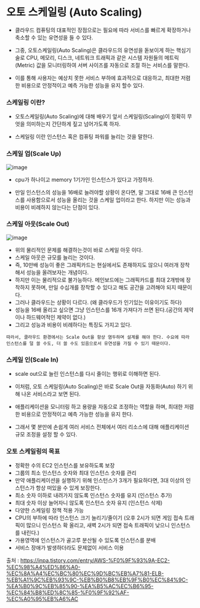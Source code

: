 <h1> 오토 스케일링 (Auto Scaling) </h1>

- 클라우드 컴퓨팅의 대표적인 장점으로는 필요에 따라 서비스를 빠르게 확장하거나 축소할 수 있는 유연성을 들 수 있다.

- 그중, 오토스케일링(Auto Scaling)은 클라우드의 유연성을 돋보이게 하는 핵심기술로 CPU, 메모리, 디스크, 네트워크 트래픽과 같은 시스템 자원들의 메트릭(Metric) 값을 모니터링하여 서버 사이즈를 자동으로 조절 하는 서비스를 말한다.

- 이를 통해 사용자는 예상치 못한 서비스 부하에 효과적으로 대응하고, 최대한 저렴한 비용으로 안정적이고 예측 가능한 성능을 유지 할수 있다.

<h3> 스케일링 이란? </h3>

- 오토스케일링(Auto Scaling)에 대해 배우기 앞서 스케일링(Scaling)이 정확히 무엇을 의미하는지 간단하게 짚고 넘어가도록 하자.

- 스케일링 이란 인스턴스 혹은 컴퓨팅 파워를 늘리는 것을 말한다.

<h3> 스케일 업(Scale Up) </h3>

![image](https://user-images.githubusercontent.com/74536458/201018924-b0dcacc3-882d-4291-8e55-d5fc937e5a8e.png)


- cpu가 하나이고 memory 1기가인 인스턴스가 있다고 가정하자.

- 만일 인스턴스의 성능을 16배로 늘려야할 상황이 온다면, 말 그대로 16배 큰 인스턴스를 사용함으로서 성능을 올리는 것을 스케일 업이라고 한다. 하지만 이는 성능과 비용이 비례하지 않는다는 단점이 있다.
 

<h3> 스케일 아웃(Scale Out) </h3>

![image](https://user-images.githubusercontent.com/74536458/201018847-c6ceef2a-1e25-4679-b892-44f4d69ea5fe.png)


- 위의 물리적인 문제를 해결하는것이 바로 스케일 아웃 이다.
- 스케일 아웃은 규모를 늘리는 것이다.
- 즉, 10만배 성능이 좋은 그래픽카드는 현실에서도 존재하지도 않으니 여러개 장착 해서 성능을 올려보자는 개념이다.
- 하지만 이는 물리적으로 불가능하다. 메인보드에는 그래픽카드를 최대 2개밖에 장착하지 못하며, 만일 수십개를 장착할 수 있다고 해도 공간을 고려해야 되지 때문이다.
- 그러나 클라우드는 상황이 다르다. (왜 클라우드가 인기있는 이유이기도 하다)
- 성능을 16배 올리고 싶으면 그냥 인스턴스를 16개 가져다가 쓰면 된다.(공간의 제약이나 하드웨어적인 제약이 없다.)
- 그리고 성능과 비용이 비례하다는 특징도 가지고 있다.

`따라서, 클라우드 환경에서는 Scale Out을 항상 염두하며 설계를 해야 한다. 수요에 따라 인스턴스를 덜 쓸 수도, 더 쓸 수도 있음으로서 유연성을 가질 수 있기 때문이다.`

<h3> 스케일 인(Scale In) </h3>

- scale out으로 늘린 인스턴스를 다시 줄이는 행위로 이해하면 된다.

- 이처럼, 오토 스케일링(Auto Scaling)은 바로 Scale Out을 자동화(Auto) 하기 위해 나온 서비스라고 보면 된다.

- 애플리케이션을 모니터링 하고 용량을 자동으로 조정하는 역할을 하며, 최대한 저렴한 비용으로 안정적이고 예측 가능한 성능을 유지 한다.

- 그래서 몇 분만에 손쉽게 여러 서비스 전체에서 여러 리소스에 대해 애플리케이션 규모 조정을 설정 할 수 있다.


<h3> 오토 스케일링의 목표 </h3>

- 정확한 수의 EC2 인스턴스를 보유하도록 보장
- 그룹의 최소 인스턴스 숫자와 최대 인스턴스 숫자를 관리
- 만약 애플리케이션을 실행하기 위해 인스턴스가 3개가 필요하다면, 3대 이상의 인스턴스가 항상 떠있을 수 있게 보장한다.
- 최소 숫자 이하로 내려가지 않도록 인스턴스 숫자를 유지 (인스턴스 추가)
- 최대 숫자 이상 늘어자니 않도록 인스턴스 숫자 유지 (인스턴스 삭제)
- 다양한 스케일링 정책 적용 가능
- CPU의 부하에 따라 인스턴스 크기 늘리기/줄이기 (오후 2시가 되면 게임 접속 트래픽이 많으니 인스턴스 확 올리고, 새벽 2시가 되면 접속 트래픽이 낮으니 인스턴스를 내린다.)
- 가용영역에 인스턴스가 골고루 분산될 수 있도록 인스턴스를 분배
- 서비스 장애가 발생하더라도 문제없이 서비스 이용


출처 : https://inpa.tistory.com/entry/AWS-%F0%9F%93%9A-EC2-%EC%98%A4%ED%86%A0-%EC%8A%A4%EC%BC%80%EC%9D%BC%EB%A7%81-ELB-%EB%A1%9C%EB%93%9C-%EB%B0%B8%EB%9F%B0%EC%84%9C-%EA%B0%9C%EB%85%90-%EA%B5%AC%EC%B6%95-%EC%84%B8%ED%8C%85-%F0%9F%92%AF-%EC%A0%95%EB%A6%AC
